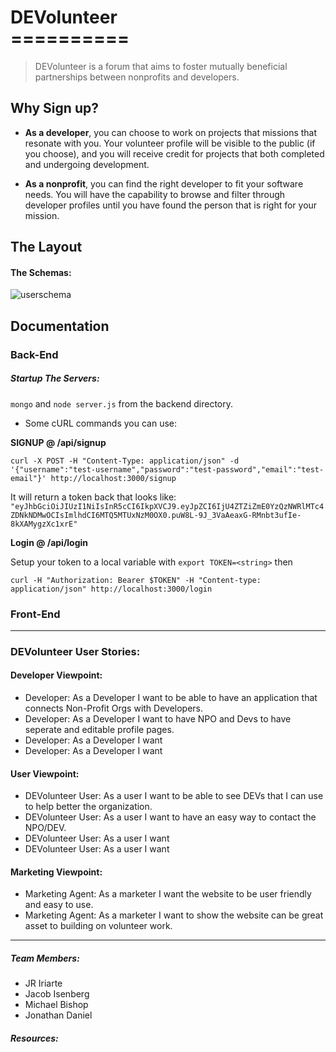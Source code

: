 # DEVolunteer<br>==========

> DEVolunteer is a forum that aims to foster mutually beneficial partnerships between nonprofits and developers.

## Why Sign up?


- **As a developer**, you can choose to work on projects that missions that resonate with you. Your volunteer profile will be visible to the public (if you choose), and you will receive credit for projects that both completed and undergoing development.

- **As a nonprofit**, you can find the right developer to fit your software needs. You will have the capability to browse and filter through developer profiles until you have found the person that is right for your mission.

## The Layout
#### The Schemas:
![userschema](https://cloud.githubusercontent.com/assets/18372172/24781591/8f250f02-1af5-11e7-9161-ec222dad709f.png)

## **Documentation**

### Back-End
##### Startup The Servers:
`mongo` and `node server.js` from the backend directory.

* Some cURL commands you can use:

**SIGNUP @ /api/signup**  
```
curl -X POST -H "Content-Type: application/json" -d '{"username":"test-username","password":"test-password","email":"test-email"}' http://localhost:3000/signup
```
It will return a token back that looks like:
`"eyJhbGciOiJIUzI1NiIsInR5cCI6IkpXVCJ9.eyJpZCI6IjU4ZTZiZmE0YzQzNWRlMTc4ZDNkNDMwOCIsImlhdCI6MTQ5MTUxNzM0OX0.puW8L-9J_3VaAeaxG-RMnbt3ufIe-8kXAMygzXc1xrE"`

**Login @ /api/login**

Setup your token to a local variable with `export TOKEN=<string>` then
```
curl -H "Authorization: Bearer $TOKEN" -H "Content-type: application/json" http://localhost:3000/login
```


### Front-End

---
### DEVolunteer User Stories:

#### Developer Viewpoint:
* Developer: As a Developer I want to be able to have an application that connects Non-Profit Orgs with Developers.
* Developer: As a Developer I want to have NPO and Devs to have seperate and editable profile pages.
* Developer: As a Developer I want
* Developer: As a Developer I want
#### User Viewpoint:
* DEVolunteer User: As a user I want to be able to see DEVs that I can use to help better the organization.
* DEVolunteer User: As a user I want to have an easy way to contact the NPO/DEV.
* DEVolunteer User: As a user I want
* DEVolunteer User: As a user I want
#### Marketing Viewpoint:
* Marketing Agent: As a marketer I want the website to be user friendly and easy to use.
* Marketing Agent: As a marketer I want to show the website can be great asset to building on volunteer work.
---
##### Team Members:
* JR Iriarte
* Jacob Isenberg  
* Michael Bishop
* Jonathan Daniel

##### Resources:
